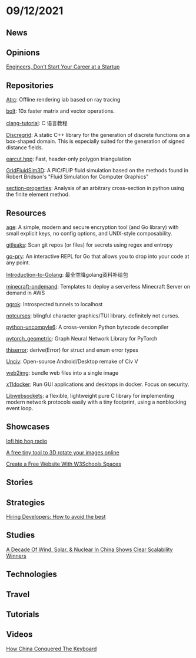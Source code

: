 # 09/12/2021

## News

## Opinions
[Engineers, Don't Start Your Career at a Startup](https://cushychicken.github.io/dont-join-a-startup-fresh-out-of-college/)

## Repositories
[Atrc](https://github.com/AirGuanZ/Atrc): Offline rendering lab based on ray tracing

[bolt](https://github.com/dblalock/bolt): 10x faster matrix and vector operations.

[clang-tutorial](https://github.com/wangdoc/clang-tutorial): C 语言教程

[Discregrid](https://github.com/InteractiveComputerGraphics/Discregrid): A static C++ library for the generation of discrete functions on a box-shaped domain. This is especially suited for the generation of signed distance fields.

[earcut.hpp](https://github.com/mapbox/earcut.hpp): Fast, header-only polygon triangulation

[GridFluidSim3D](https://github.com/rlguy/GridFluidSim3D): A PIC/FLIP fluid simulation based on the methods found in Robert Bridson's "Fluid Simulation for Computer Graphics"

[section-properties](https://github.com/robbievanleeuwen/section-properties): Analysis of an arbitrary cross-section in python using the finite element method.

## Resources
[age](https://github.com/FiloSottile/age): A simple, modern and secure encryption tool (and Go library) with small explicit keys, no config options, and UNIX-style composability.

[gitleaks](https://github.com/zricethezav/gitleaks): Scan git repos (or files) for secrets using regex and entropy

[go-pry](https://github.com/d4l3k/go-pry): An interactive REPL for Go that allows you to drop into your code at any point.

[Introduction-to-Golang](https://github.com/0voice/Introduction-to-Golang): 最全空降golang资料补给包

[minecraft-ondemand](https://github.com/doctorray117/minecraft-ondemand): Templates to deploy a serverless Minecraft Server on demand in AWS

[ngrok](https://github.com/inconshreveable/ngrok): Introspected tunnels to localhost

[notcurses](https://github.com/dankamongmen/notcurses): blingful character graphics/TUI library. definitely not curses.

[python-uncompyle6](https://github.com/rocky/python-uncompyle6): A cross-version Python bytecode decompiler

[pytorch_geometric](https://github.com/rusty1s/pytorch_geometric): Graph Neural Network Library for PyTorch

[thiserror](https://github.com/dtolnay/thiserror): derive(Error) for struct and enum error types

[Unciv](https://github.com/yairm210/Unciv): Open-source Android/Desktop remake of Civ V

[web2img](https://github.com/etherdream/web2img): bundle web files into a single image

[x11docker](https://github.com/mviereck/x11docker): Run GUI applications and desktops in docker. Focus on security.

[Libwebsockets](https://libwebsockets.org/): a flexible, lightweight pure C library for implementing modern network protocols easily with a tiny footprint, using a nonblocking event loop.

## Showcases
[lofi hip hop radio](https://www.focusli.com/)

[A free tiny tool to 3D rotate your images online](https://www.3dtransformer.com/)

[Create a Free Website With W3Schools Spaces](https://www.w3schools.com/spaces/)

## Stories


## Strategies
[Hiring Developers: How to avoid the best](https://www.getparthenon.com/blog/how-to-avoid-hiring-the-best-developers/)

## Studies
[A Decade Of Wind, Solar, & Nuclear In China Shows Clear Scalability Winners](https://cleantechnica.com/2021/09/05/a-decade-of-wind-solar-nuclear-in-china-shows-clear-scalability-winners/)

## Technologies

## Travel

## Tutorials

## Videos
[How China Conquered The Keyboard](https://www.youtube.com/watch?v=hBDwXipHykQ)
